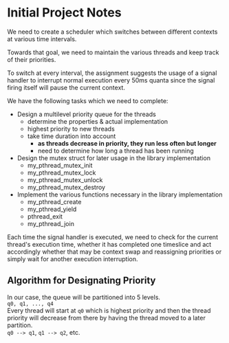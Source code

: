 # Initial Project Notes

We need to create a scheduler which switches between different contexts at various time intervals.

Towards that goal, we need to maintain the various threads and keep track of their priorities.

To switch at every interval, the assignment suggests the usage of a signal handler to interrupt normal execution every 50ms quanta since the signal firing itself will pause the current context.

We have the following tasks which we need to complete:
* Design a multilevel priority queue for the threads
    * determine the properties & actual implementation
    * highest priority to new threads
    * take time duration into account
        * **as threads decrease in priority, they run less often but longer**
        * need to determine how long a thread has been running
* Design the mutex struct for later usage in the library implementation
    * my_pthread_mutex_init
    * my_pthread_mutex_lock
    * my_pthread_mutex_unlock
    * my_pthread_mutex_destroy
* Implement the various functions necessary in the library implementation
    * my_pthread_create
    * my_pthread_yield
    * pthread_exit
    * my_pthread_join

Each time the signal handler is executed, we need to check for the current thread's execution time, whether it has completed one timeslice and act accordingly whether that may be context swap and reassigning priorities or simply wait for another execution interruption.

## Algorithm for Designating Priority

In our case, the queue will be partitioned into 5 levels.  
`q0, q1, ..., q4`  
Every thread will start at `q0` which is highest priority and then the thread priority will decrease from there by having the thread moved to a later partition.  
`q0 --> q1`, `q1 --> q2`, etc.  

